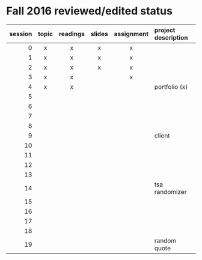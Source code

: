 # Fall 2016 reviewed/edited status

| session | topic | readings | slides | assignment | project description |
| ------: | :---: | :------: | :----: | :--------: | :------------------ |
|       0 |   x   |     x    |    x   |      x     |                     |
|       1 |   x   |     x    |    x   |      x     |                     |
|       2 |   x   |     x    |    x   |      x     |                     |
|       3 |   x   |     x    |        |      x     |                     |
|       4 |   x   |     x    |        |            | portfolio (x)       |
|       5 |       |          |        |            |                     |
|       6 |       |          |        |            |                     |
|       7 |       |          |        |            |                     |
|       8 |       |          |        |            |                     |
|       9 |       |          |        |            | client              |
|      10 |       |          |        |            |                     |
|      11 |       |          |        |            |                     |
|      12 |       |          |        |            |                     |
|      13 |       |          |        |            |                     |
|      14 |       |          |        |            | tsa randomizer      |
|      15 |       |          |        |            |                     |
|      16 |       |          |        |            |                     |
|      17 |       |          |        |            |                     |
|      18 |       |          |        |            |                     |
|      19 |       |          |        |            | random quote        |
